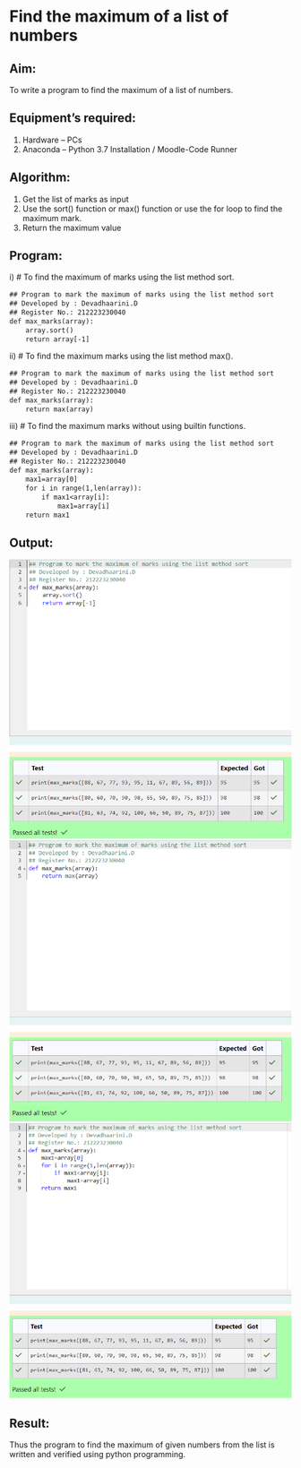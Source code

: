 # Find the maximum of a list of numbers
## Aim:
To write a program to find the maximum of a list of numbers.
## Equipment’s required:
1.	Hardware – PCs
2.	Anaconda – Python 3.7 Installation / Moodle-Code Runner
## Algorithm:
1.	Get the list of marks as input
2.	Use the sort() function or max() function or use the for loop to find the maximum mark.
3.	Return the maximum value
## Program:

i)	# To find the maximum of marks using the list method sort.
```
## Program to mark the maximum of marks using the list method sort 
## Developed by : Devadhaarini.D
## Register No.: 212223230040
def max_marks(array):
    array.sort()
    return array[-1]
```

ii)	# To find the maximum marks using the list method max().
```
## Program to mark the maximum of marks using the list method sort
## Developed by : Devadhaarini.D
## Register No.: 212223230040
def max_marks(array):
    return max(array)
```

iii) # To find the maximum marks without using builtin functions.
```
## Program to mark the maximum of marks using the list method sort
## Developed by : Devadhaarini.D
## Register No.: 212223230040
def max_marks(array):
    max1=array[0]
    for i in range(1,len(array)):
        if max1<array[i]:
            max1=array[i]
    return max1
```
## Output:
![alt text](<Screenshot 2024-05-14 212721.png>)
![alt text](<Screenshot 2024-05-14 212737.png>)
![alt text](<Screenshot 2024-05-14 212755.png>)

## Result:
Thus the program to find the maximum of given numbers from the list is written and verified using python programming.

